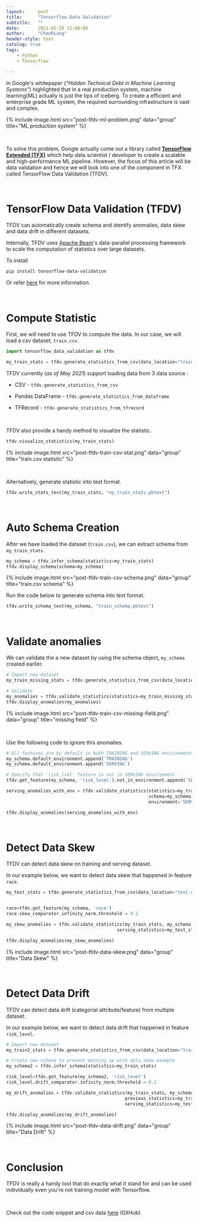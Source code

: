 ```yaml
---
layout:     post
title:      "Tensorflow Data Validation"
subtitle:   "" 
date:       2021-05-29 12:00:00
author:     "ChenRiang"
header-style: text
catalog: true
tags:
    - Python
    - Tensorflow

---
```




In Google's whitepaper (*"Hidden Technical Debt in Machine Learning Systems"*) highlighted that in a real production system, machine learning(ML) actually is just the tips of iceberg. To create a efficient and enterprise grade ML system, the required surrounding infrastructure is vast and complex.

{% include image.html src="post-tfdv-ml-problem.png" data="group" title="ML production system" %}



<br>

To solve this problem, Google actually come out a library called **[TensorFlow Extended (TFX)](https://www.tensorflow.org/tfx)** which help data scientist / developer to create a scalable and high-performance ML pipeline. However, the focus of this article will be data validation and hence we will look into one of the component in TFX called TensorFlow Data Validation (TFDV).



<br>

# TensorFlow Data Validation (TFDV)

TFDV can automatically create schema and identify anomalies, data skew and data drift in different datasets.

Internally, TFDV uses [Apache Beam](https://beam.apache.org/)'s data-parallel processing framework to scale the computation of statistics over large datasets.





To install 

```bash
pip install tensorflow-data-validation
```

Or refer [here](https://www.tensorflow.org/tfx/data_validation/install) for more information.

<br>



# Compute Statistic 

First, we will need to use TFDV to compute the data. In our case, we will load a csv dataset, `train.csv`.

```python
import tensorflow_data_validation as tfdv

my_train_stats = tfdv.generate_statistics_from_csv(data_location="train.csv")
```



TFDV currently (*as of May 2021*) support loading data from 3 data source :

- CSV - `tfdv.generate_statistics_from_csv`

- Pandas DataFrame - `tfdv.generate_statistics_from_dataframe`
- TFRecord - `tfdv.generate_statistics_from_tfrecord`



<br>

TFDV also provide a handy method to visualize the statistic.

```python
tfdv.visualize_statistics(my_train_stats)
```

{% include image.html src="post-tfdv-train-csv-stat.png" data="group" title="train.csv statistic" %}



<br>

Alternatively, generate statistic into text format.

```python
tfdv.write_stats_text(my_train_stats, "my_train_stats.pbtext")
```



<br>



# Auto Schema Creation

After we have loaded the dataset (`train.csv`), we can extract schema from `my_train_stats`.

```python
my_schema = tfdv.infer_schema(statistics=my_train_stats)
tfdv.display_schema(schema=my_schema)
```



{% include image.html src="post-tfdv-train-csv-schema.png" data="group" title="train.csv schema" %}



Run the code below to generate schema into text format.

```python
tfdv.write_schema_text(my_schema, "train_schema.pbtext")
```



<br>



# Validate anomalies 

We can validate the a new dataset by using the schema object, `my_schema` created earlier.

```python
# Import new dataset
my_train_missing_stats = tfdv.generate_statistics_from_csv(data_location="train-missing-field.csv")

# Validate
my_anomalies = tfdv.validate_statistics(statistics=my_train_missing_stats, schema=my_schema)
tfdv.display_anomalies(my_anomalies)
```

{% include image.html src="post-tfdv-train-csv-missing-field.png" data="group" title="missing field" %}



<br>

Use the following code to ignore this anomalies.

```python
# All features are by default in both TRAINING and SERVING environments.
my_schema.default_environment.append('TRAINING')
my_schema.default_environment.append('SERVING')

# Specify that 'risk_lvel' feature is not in SERVING environment.
tfdv.get_feature(my_schema, 'risk_level').not_in_environment.append('SERVING')

serving_anomalies_with_env = tfdv.validate_statistics(statistics=my_train_missing_stats, 
                                                      schema=my_schema,
                                                      environment='SERVING')

tfdv.display_anomalies(serving_anomalies_with_env)
```



<br>



# Detect Data Skew

TFDV can detect data skew on training and serving dataset.



In our example below, we want to detect data skew that happened in feature `race`.

```python
my_test_stats = tfdv.generate_statistics_from_csv(data_location="test.csv")


race=tfdv.get_feature(my_schema, 'race')
race.skew_comparator.infinity_norm.threshold = 0.1

my_skew_anomalies = tfdv.validate_statistics(my_train_stats, my_schema,
                                          serving_statistics=my_test_stats)

tfdv.display_anomalies(my_skew_anomalies)
```



{% include image.html src="post-tfdv-data-skew.png" data="group" title="Data Skew" %}



<br>



# Detect Data Drift

TFDV can detect data drift (categorial attribute/feature) from multiple dataset. 



In our example below, we want to detect data drift that happened in feature `risk_level`.

```python
# Import new dataset
my_train2_stats = tfdv.generate_statistics_from_csv(data_location="train2.csv")

# Create new schema to prevent messing up with data skew example
my_schema2 = tfdv.infer_schema(statistics=my_train_stats)

risk_level=tfdv.get_feature(my_schema2, 'risk_level')
risk_level.drift_comparator.infinity_norm.threshold = 0.1

my_drift_anomalies = tfdv.validate_statistics(my_train_stats, my_schema2,
                                             previous_statistics=my_train2_stats,
                                             serving_statistics=my_test_stats)

tfdv.display_anomalies(my_drift_anomalies)
```

{% include image.html src="post-tfdv-data-drift.png" data="group" title="Data Drift" %}

<br>



# Conclusion 

TFDV is really a handy tool that do exactly what it stand for and can be used individually even you're not training model with Tensorflow.



<br>

Check out the code snippet and csv data [here](https://github.com/lcr95/tfdv-example-test) (GitHub).





